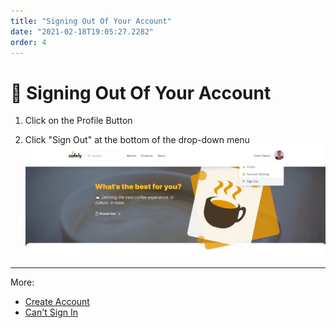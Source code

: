 ```yaml
---
title: "Signing Out Of Your Account"
date: "2021-02-18T19:05:27.2282"
order: 4
---
```


# 🚪 Signing Out Of Your Account

1. Click on the Profile Button

2. Click "Sign Out" at the bottom of the drop-down menu
   ![Click Sign Out](https://raw.githubusercontent.com/seajayrubynose/cafely-pictures/master/manual_images/signingout_0.jpg)

---

More:

- [Create Account](/manual/CreateAccount)
- [Can't Sign In](/manual/CantSignIn)
